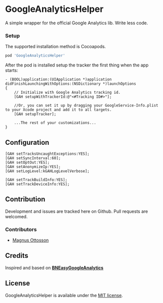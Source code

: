 # GoogleAnalyticsHelper
A simple wrapper for the official Google Analytics lib. Write less code.

### Setup
The supported installation method is Cocoapods.

```ruby
pod 'GoogleAnalyticsHelper'
```

After the pod is installed setup the tracker the first thing when the app starts:

```objc
- (BOOL)application:(UIApplication *)application didFinishLaunchingWithOptions:(NSDictionary *)launchOptions
{
    // Initialize with Google Analytics tracking id.
    [GAH setupWithTrackerId:@"<#Tracking ID#>"];

    //Or, you can set it up by dragging your GoogleService-Info.plist to your Xcode project and add it to all targets.
    [GAH setupTracker];

    ...The rest of your customizations...
}
```

## Configuration


```objc
[GAH setTracksUncaughtExceptions:YES];
[GAH setSyncInterval:60];
[GAH setOptOut:YES];
[GAH setAnonymizeIp:YES];
[GAH setLogLevel:kGAHLogLevelVerbose];

[GAH setTrackBuildInfo:YES];
[GAH setTrackDeviceInfo:YES];
```

## Contribution

Development and issues are tracked here on Github. Pull requests are welcomed.

### Contributors

* [Magnus Ottosson](https://github.com/permagnus)

## Credits
Inspired and based on [**BNEasyGoogleAnalytics**](https://github.com/brandnetworks/BNEasyGoogleAnalytics)


## License

GoogleAnalyticsHelper is available under the [MIT license](https://raw.githubusercontent.com/permagnus/GoogleAnalyticsHelper/master/LICENSE).
